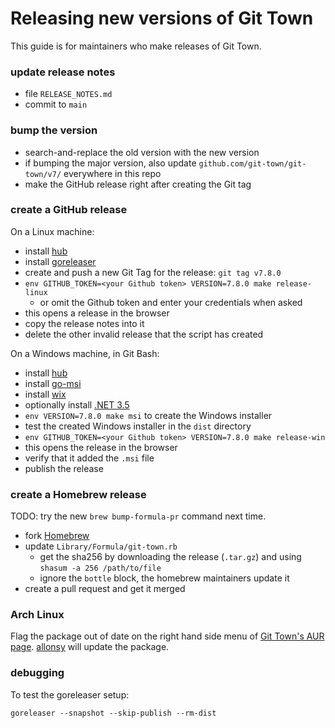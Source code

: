 # Releasing new versions of Git Town

This guide is for maintainers who make releases of Git Town.

### update release notes

- file `RELEASE_NOTES.md`
- commit to `main`

### bump the version

- search-and-replace the old version with the new version
- if bumping the major version, also update `github.com/git-town/git-town/v7/`
  everywhere in this repo
- make the GitHub release right after creating the Git tag

### create a GitHub release

On a Linux machine:

- install [hub](https://github.com/github/hub#installation)
- install [goreleaser](https://goreleaser.com/install)
- create and push a new Git Tag for the release: `git tag v7.8.0`
- `env GITHUB_TOKEN=<your Github token> VERSION=7.8.0 make release-linux`
  - or omit the Github token and enter your credentials when asked
- this opens a release in the browser
- copy the release notes into it
- delete the other invalid release that the script has created

On a Windows machine, in Git Bash:

- install [hub](https://github.com/github/hub#installation)
- install [go-msi](https://github.com/mh-cbon/go-msi#install)
- install [wix](https://wixtoolset.org/releases)
- optionally install
  [.NET 3.5](https://dotnet.microsoft.com/download/dotnet-framework)
- `env VERSION=7.8.0 make msi` to create the Windows installer
- test the created Windows installer in the `dist` directory
- `env GITHUB_TOKEN=<your Github token> VERSION=7.8.0 make release-win`
- this opens the release in the browser
- verify that it added the `.msi` file
- publish the release

### create a Homebrew release

TODO: try the new `brew bump-formula-pr` command next time.

- fork [Homebrew](https://github.com/Homebrew/homebrew-core)
- update `Library/Formula/git-town.rb`
  - get the sha256 by downloading the release (`.tar.gz`) and using
    `shasum -a 256 /path/to/file`
  - ignore the `bottle` block, the homebrew maintainers update it
- create a pull request and get it merged

### Arch Linux

Flag the package out of date on the right hand side menu of
[Git Town's AUR page](https://aur.archlinux.org/packages/git-town/).
[allonsy](https://github.com/allonsy) will update the package.

### debugging

To test the goreleaser setup:

```
goreleaser --snapshot --skip-publish --rm-dist
```
